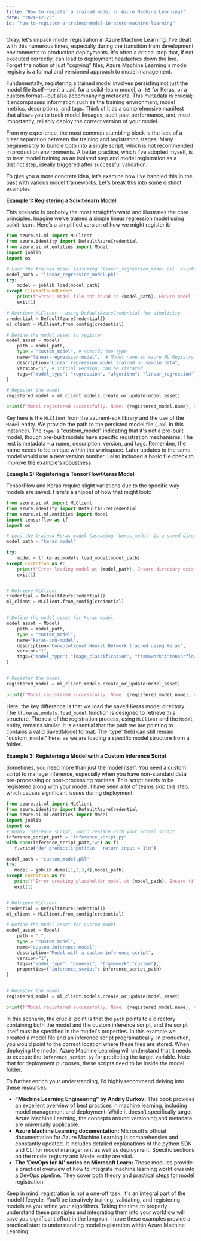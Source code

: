 ```yaml
---
title: "How to register a trained model in Azure Machine Learning?"
date: "2024-12-23"
id: "how-to-register-a-trained-model-in-azure-machine-learning"
---
```


Okay, let's unpack model registration in Azure Machine Learning. I’ve dealt with this numerous times, especially during the transition from development environments to production deployments. It's often a critical step that, if not executed correctly, can lead to deployment headaches down the line. Forget the notion of just "copying" files; Azure Machine Learning's model registry is a formal and versioned approach to model management.

Fundamentally, registering a trained model involves persisting not just the model file itself—be it a `.pkl` for a scikit-learn model, a `.h5` for Keras, or a custom format—but also accompanying metadata. This metadata is crucial; it encompasses information such as the training environment, model metrics, descriptions, and tags. Think of it as a comprehensive manifest that allows you to track model lineages, audit past performance, and, most importantly, reliably deploy the correct version of your model.

From my experience, the most common stumbling block is the lack of a clear separation between the training and registration stages. Many beginners try to bundle both into a single script, which is not recommended in production environments. A better practice, which I've adopted myself, is to treat model training as an isolated step and model registration as a distinct step, ideally triggered after successful validation.

To give you a more concrete idea, let’s examine how I’ve handled this in the past with various model frameworks. Let’s break this into some distinct examples:

**Example 1: Registering a Scikit-learn Model**

This scenario is probably the most straightforward and illustrates the core principles. Imagine we’ve trained a simple linear regression model using scikit-learn. Here’s a simplified version of how we might register it:

```python
from azure.ai.ml import MLClient
from azure.identity import DefaultAzureCredential
from azure.ai.ml.entities import Model
import joblib
import os

# Load the trained model (assuming 'linear_regression_model.pkl' exists)
model_path = "linear_regression_model.pkl"
try:
    model = joblib.load(model_path)
except FileNotFoundError:
    print(f"Error: Model file not found at {model_path}. Ensure model is saved.")
    exit(1)

# Retrieve MLClient - using DefaultAzureCredential for simplicity
credential = DefaultAzureCredential()
ml_client = MLClient.from_config(credential)

# Define the model asset to register
model_asset = Model(
    path = model_path,
    type = "custom_model", # specify the type
    name="linear-regression-model",  # Model name in Azure ML Registry
    description="Linear regression model trained on sample data",
    version="1", # initial version, can be iterated
    tags={"model_type": "regression", "algorithm": "linear_regression"} # metadata for filtering and management
)

# Register the model
registered_model = ml_client.models.create_or_update(model_asset)

print(f"Model registered successfully. Name: {registered_model.name}, Version: {registered_model.version}")
```
Key here is the `MLClient` from the azureml-sdk library and the use of the `Model` entity. We provide the path to the persisted model file (`.pkl` in this instance). The `type` is "custom_model" indicating that it's not a pre-built model, though pre-built models have specific registration mechanisms. The rest is metadata – a name, description, version, and tags. Remember, the name needs to be unique within the workspace. Later updates to the same model would use a new version number. I also included a basic file check to improve the example's robustness.

**Example 2: Registering a TensorFlow/Keras Model**

TensorFlow and Keras require slight variations due to the specific way models are saved. Here's a snippet of how that might look:

```python
from azure.ai.ml import MLClient
from azure.identity import DefaultAzureCredential
from azure.ai.ml.entities import Model
import tensorflow as tf
import os

# Load the trained Keras model (assuming 'keras_model' is a saved directory)
model_path = "keras_model"

try:
    model = tf.keras.models.load_model(model_path)
except Exception as e:
    print(f"Error loading model at {model_path}. Ensure directory exists and contains the saved model components.\nError: {e}")
    exit(1)


# Retrieve MLClient
credential = DefaultAzureCredential()
ml_client = MLClient.from_config(credential)


# Define the model asset for Keras model
model_asset = Model(
    path = model_path,
    type = "custom_model",
    name="keras-cnn-model",
    description="Convolutional Neural Network trained using Keras",
    version="1",
    tags={"model_type": "image_classification", "framework":"tensorflow"}
)


# Register the model
registered_model = ml_client.models.create_or_update(model_asset)

print(f"Model registered successfully. Name: {registered_model.name}, Version: {registered_model.version}")
```
Here, the key difference is that we load the saved Keras model directory. The `tf.keras.models.load_model` function is designed to retrieve this structure. The rest of the registration process, using `MLClient` and the `Model` entity, remains similar. It is essential that the path we are pointing to contains a valid SavedModel format. The 'type' field can still remain "custom_model" here, as we are loading a specific model structure from a folder.

**Example 3: Registering a Model with a Custom Inference Script**

Sometimes, you need more than just the model itself. You need a custom script to manage inference, especially when you have non-standard data pre-processing or post-processing routines. This script needs to be registered along with your model. I have seen a lot of teams skip this step, which causes significant issues during deployment.

```python
from azure.ai.ml import MLClient
from azure.identity import DefaultAzureCredential
from azure.ai.ml.entities import Model
import joblib
import os
# Dummy inference script, you'd replace with your actual script
inference_script_path = "inference_script.py"
with open(inference_script_path,"w") as f:
   f.write("def predict(input):\n   return input + 1\n")

model_path = "custom_model.pkl"
try:
   model = joblib.dump([1,2,3,4],model_path)
except Exception as e:
   print(f"Error creating placeholder model at {model_path}. Ensure file system permissions are correct.\nError:{e}")
   exit(1)


# Retrieve MLClient
credential = DefaultAzureCredential()
ml_client = MLClient.from_config(credential)

# Define the model asset for custom model
model_asset = Model(
    path = ".",
    type = "custom_model",
    name="custom-inference-model",
    description="Model with a custom inference script",
    version="1",
    tags={"model_type": "general", "framework":"custom"},
    properties={"inference_script": inference_script_path}
)


# Register the model
registered_model = ml_client.models.create_or_update(model_asset)

print(f"Model registered successfully. Name: {registered_model.name}, Version: {registered_model.version}")
```

In this scenario, the crucial point is that the `path` points to a directory containing both the model and the custom inference script, and the script itself must be specified in the model's properties. In this example we created a model file and an inference script programatically. In production, you would point to the correct location where these files are stored. When deploying the model, Azure Machine Learning will understand that it needs to execute the `inference_script.py` for predicting the target variable. Note that for deployment purposes, these scripts need to be inside the model folder.

To further enrich your understanding, I'd highly recommend delving into these resources:

*   **"Machine Learning Engineering" by Andriy Burkov:** This book provides an excellent overview of best practices in machine learning, including model management and deployment. While it doesn’t specifically target Azure Machine Learning, the concepts around versioning and metadata are universally applicable.
*   **Azure Machine Learning documentation:** Microsoft’s official documentation for Azure Machine Learning is comprehensive and constantly updated. It includes detailed explanations of the python SDK and CLI for model management as well as deployment. Specific sections on the model registry and Model entity are vital.
*   **The 'DevOps for AI' series on Microsoft Learn:** These modules provide a practical overview of how to integrate machine learning workflows into a DevOps pipeline. They cover both theory and practical steps for model registration.

Keep in mind, registration is not a one-off task; it's an integral part of the model lifecycle. You'll be iteratively training, validating, and registering models as you refine your algorithms. Taking the time to properly understand these principles and integrating them into your workflow will save you significant effort in the long run. I hope these examples provide a practical start to understanding model registration within Azure Machine Learning.
